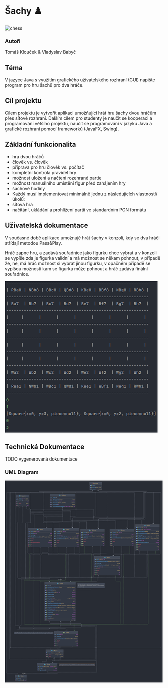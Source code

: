 # Šachy ♟️

<img src="https://images.chesscomfiles.com/uploads/v1/images_users/tiny_mce/SamCopeland/phpuTejFE.gif" alt="chess" width="250"/>

### Autoři
Tomáš Klouček & Vladyslav Babyč

## Téma

V jazyce Java s využitím grafického uživatelského rozhraní (GUI) napište program pro hru šachů pro dva hráče.

## Cíl projektu

Cílem projektu je vytvořit aplikaci umožňující hrát hru šachy dvou hráčům přes síťové rozhraní. Dalším cílem pro studenty je naučit se kooperaci a programování většího projektu, naučit se programování v jazyku Java a grafické rozhraní pomocí frameworků (JavaFX, Swing).

## Základní funkcionalita

- hra dvou hráčů
- člověk vs. člověk
- příprava pro hru člověk vs. počítač
- kompletní kontrola pravidel hry
- možnost uložení a načtení rozehrané partie
- možnost manuálního umístění figur před zahájením hry
- šachové hodiny
- Každý musí implementovat minimálně jednu z následujících vlastností/úkolů:
- síťová hra
- načítání, ukládání a prohlížení partií ve standardním PGN formátu

## Uživatelská dokumentace
V současné době aplikace umožnujě hrát šachy v konzoli, kdy se dva hráči střídají metodou Pass&Play.

Hráč zapne hru, a zadává souřadnice jako figurku chce vybrat a v konzoli se vypíše zda je figurka validní a má možnost se někam pohnout, v případě že, ne, má hráč možnost si vybrat jinou figurku, v opačném případě se vypíšou možnosti kam se figurka může pohnout a hráč zadává finální souřadnice.

<img src="/media/gitlab/console.png" alt="UML" width="488"/>

## Technická Dokumentace

TODO vygenerovaná dokumentace

### UML Diagram

<img src="/media/gitlab/uml.png" alt="UML" />
